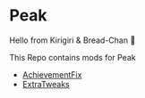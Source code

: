 # Peak
Hello from Kirigiri & Bread-Chan 👋

This Repo contains mods for Peak

- [AchievementFix](https://github.com/KirigirisOrg/Peak/tree/main/AchievementFix)
- [ExtraTweaks](https://github.com/KirigirisOrg/Peak/tree/main/ExtraTweaks)
